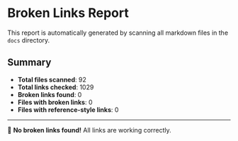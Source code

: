 # Broken Links Report

This report is automatically generated by scanning all markdown files in the `docs` directory.

## Summary

- **Total files scanned**: 92
- **Total links checked**: 1029
- **Broken links found**: 0
- **Files with broken links**: 0
- **Files with reference-style links**: 0

---

🎉 **No broken links found!** All links are working correctly.

